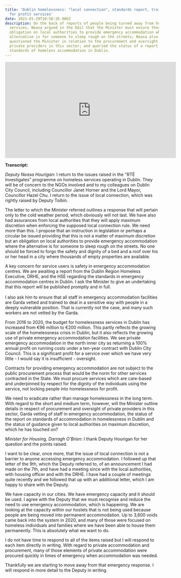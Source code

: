 ```yaml
---
title: 'Dublin homelessness: "local connection", standards report, training &
  for profit services'
date: 2021-01-29T10:58:26.986Z
description: On the back of reports of people being turned away from homeless
  services, Neasa argued in the Dáil that the Minister must ensure there is an
  obligation on local authorities to provide emergency accommodation where the
  alternative is for someone to sleep rough on the streets; Neasa also
  questioned the Minister in relation to the procurement and oversight of
  private providers in this sector; and queried the status of a report into the
  standards of homeless accommodation in Dublin.
---
```

<iframe width="560" height="315" src="https://www.youtube.com/embed/StRNCx-oGko" frameborder="0" allow="accelerometer; autoplay; clipboard-write; encrypted-media; gyroscope; picture-in-picture" allowfullscreen></iframe>

**Transcript:**

*Deputy Neasa Hourigan*: I return to the issues raised in the "RTÉ Investigates" programme on homeless services operating in Dublin. They will be of concern to the NGOs involved and to my colleagues on Dublin City Council, including Councillor Janet Horner and the Lord Mayor, Councillor Hazel Chu. I return to the issue of local connection, which was rightly raised by Deputy Toíbín.

The letter to which the Minister referred outlines a response that will pertain only to the cold weather period, which obviously will not last. We have also had assurances from local authorities that they will apply maximum discretion when enforcing the supposed local connection rule. We need more than this. I propose that an instruction in legislation or perhaps a circular be issued providing that this is not a matter of maximum discretion but an obligation on local authorities to provide emergency accommodation where the alternative is for someone to sleep rough on the streets. No one should be forced to forgo the safety and dignity of a bed and a roof over his or her head in a city where thousands of empty properties are available.

A key concern for service users is safety in emergency accommodation centres. We are awaiting a report from the Dublin Region Homeless Executive, DRHE, and the HSE regarding the standards in emergency accommodation centres in Dublin. I ask the Minister to give an undertaking that this report will be published promptly and in full. \
\
I also ask him to ensure that all staff in emergency accommodation facilities are Garda vetted and trained to deal in a sensitive way with people in a deeply vulnerable position. That is currently not the case, and many such workers are not vetted by the Garda.

From 2016 to 2020, the budget for homelessness services in Dublin has increased from €96 million to €200 million. This partly reflects the growing scale of the homelessness crisis in Dublin, but it also reflects the growing use of private emergency accommodation facilities. We see private emergency accommodation in the north inner city as returning a 100% annual profit on running costs under a ten-year contract with Dublin City Council. This is a significant profit for a service over which we have very little - I would say it is insufficient - oversight.

Contracts for providing emergency accommodation are not subject to the public procurement process that would be the norm for other services contracted in the State. We must procure services which are care-based and underpinned by respect for the dignity of the individuals using the service, not locking people into homelessness for profit.

We need to eradicate rather than manage homelessness in the long term. With regard to the short and medium term, however, will the Minister outline details in respect of procurement and oversight of private providers in this sector, Garda vetting of staff in emergency accommodation, the status of the report on standards of accommodation in homelessness in Dublin and the status of guidance given to local authorities on maximum discretion, which he has touched on?

*Minister for Housing, Darragh O'Brien*: I thank Deputy Hourigan for her question and the points raised. 

I want to be clear, once more, that the issue of local connection is not a barrier to anyone accessing emergency accommodation. I followed up that letter of the 9th, which the Deputy referred to, of an announcement I had made on the 7th, and have had a meeting since with the local authorities, with housing officer and with the DRHE. I have had a couple of meetings quite recently and we followed that up with an additional letter, which I am happy to share with the Deputy.

We have capacity in our cities. We have emergency capacity and it should be used. I agree with the Deputy that we must recognise and reduce the need to use emergency accommodation, which is happening. We are looking at the capacity within our hostels that is not being used because people are being moved into permanent accommodation. Up to 3,600 voids came back into the system in 2020, and many of those were focused on homeless individuals and families where we have been able to house them permanently. This is absolutely what we want to do.

I do not have time to respond to all of the items raised but I will respond to each item directly in writing. With regard to private accommodation and procurement, many of those elements of private accommodation were procured quickly in times of emergency when accommodation was needed. 

Thankfully we are starting to move away from that emergency response. I will respond in more detail to the Deputy in writing.